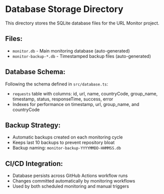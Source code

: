 # Database Storage Directory

This directory stores the SQLite database files for the URL Monitor project.

## Files:
- `monitor.db` - Main monitoring database (auto-generated)
- `monitor-backup-*.db` - Timestamped backup files (auto-generated)

## Database Schema:
Following the schema defined in `src/database.ts`:
- `requests` table with columns: id, url, name, countryCode, group_name, timestamp, status, responseTime, success, error
- Indexes for performance on timestamp, url, group_name, and countryCode

## Backup Strategy:
- Automatic backups created on each monitoring cycle
- Keeps last 10 backups to prevent repository bloat
- Backup naming: `monitor-backup-YYYYMMDD-HHMMSS.db`

## CI/CD Integration:
- Database persists across GitHub Actions workflow runs
- Changes committed automatically by monitoring workflows
- Used by both scheduled monitoring and manual triggers
